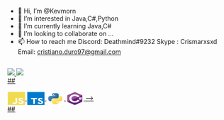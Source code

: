 - 👋 Hi, I’m @Kevmorn
- 👀 I’m interested in Java,C#,Python 
- 🌱 I’m currently learning Java,C#
- 💞️ I’m looking to collaborate on ...
- 📫 How to reach me Discord: Deathmind#9232  Skype :  Crismarxsxd
Email: cristiano.duro97@gmail.com
##
<div>
  <a href="https://github.com/Kevmorn">
  <img height="180em" src="https://github-readme-stats.vercel.app/api?username=Kevmorn&show_icons=true&theme=city_lights&include_all_commits=true&count_private=true"/> 
  <img height="180em" src="https://github-readme-stats.vercel.app/api/top-langs/?username=Kevmorn&layout=compact&langs_count=7&theme=city_lights"/>
</div>
##
<div style="display: inline_block"><br>
  <img align="center" alt="Kevmorn-Js" height="30" width="40" src="https://raw.githubusercontent.com/devicons/devicon/master/icons/javascript/javascript-plain.svg">
  <img align="center" alt="Kevmorn-Ts" height="30" width="40" src="https://raw.githubusercontent.com/devicons/devicon/master/icons/typescript/typescript-plain.svg">
  <!-- img align="center" alt="Kevmorn-React" height="30" width="40" src="https://raw.githubusercontent.com/devicons/devicon/master/icons/react/react-original.svg"> -->
  <!-- <img align="center" alt="Kevmorn-HTML" height="30" width="40" src="https://raw.githubusercontent.com/devicons/devicon/master/icons/html5/html5-original.svg"> -->
  <!-- <img align="center" alt="Kevmorn-CSS" height="30" width="40" src="https://raw.githubusercontent.com/devicons/devicon/master/icons/css3/css3-original.svg"> -->
  <img align="center" alt="Kevmorn-Python" height="30" width="40" src="https://raw.githubusercontent.com/devicons/devicon/master/icons/python/python-original.svg">
  <img align="center" alt="Kevmorn-Csharp" height="30" width="40" src="https://raw.githubusercontent.com/devicons/devicon/master/icons/csharp/csharp-original.svg">
  <! --<img align="right" alt="Kevmorn-yoda" src="https://cdn.discordapp.com/attachments/795358919417397249/825430589581688872/hi.gif">-->
</div>
##

<div> 
  <!-- <a href="https://www.youtube.com/channel/UC_-uuuZbY0AAt9CViNzvc-Q" target="_blank"><img src="https://img.shields.io/badge/YouTube-FF0000?style=for-the-badge&logo=youtube&logoColor=white" target="_blank"></a> -->
  <!-- <a href="https://www.instagram.com/gabrielaugusto_l/" target="_blank"><img src="https://img.shields.io/badge/-Instagram-%23E4405F?style=for-the-badge&logo=instagram&logoColor=white" target="_blank"></a> -->
 	<!-- <a href="https://www.twitch.tv/rafaballerinii" target="_blank"><img src="https://img.shields.io/badge/Twitch-9146FF?style=for-the-badge&logo=twitch&logoColor=white" target="_blank"></a> -->
  <!-- <a href="https://discord.gg/pDbY76q8Qf" target="_blank"><img src="https://img.shields.io/badge/Discord-7289DA?style=for-the-badge&logo=discord&logoColor=white" target="_blank"></a> -->
  <!-- <a href = "gabrielapl@live.com"><img src="https://img.shields.io/badge/Microsoft_Outlook-0078D4?style=for-the-badge&logo=microsoft-outlook&logoColor=white" target="_blank"></a> -->
  <!-- <a href="https://www.linkedin.com/in/gabrielapl98/" target="_blank"><img src="https://img.shields.io/badge/-LinkedIn-%230077B5?style=for-the-badge&logo=linkedin&logoColor=white" target="_blank"></a>  -->

  </div>
